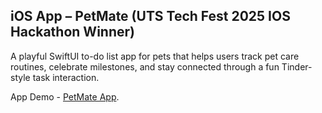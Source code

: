 ## iOS App – PetMate (UTS Tech Fest 2025 IOS Hackathon Winner) 

A playful SwiftUI to-do list app for pets that helps users track pet care routines, celebrate milestones, and stay connected through a fun Tinder-style task interaction.

App Demo - [PetMate App](https://drive.google.com/file/d/1kzh6h3ZaEWj7tLbq0K10x04TVNWvoK9l/view).
